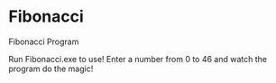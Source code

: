 # Fibonacci
Fibonacci Program

Run Fibonacci.exe to use!
Enter a number from 0 to 46 and watch the program do the magic!
